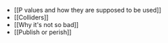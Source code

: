 - [[P values and how they are supposed to be used]]
- [[Colliders]]
- [[Why it's not so bad]]
- [[Publish or perish]]